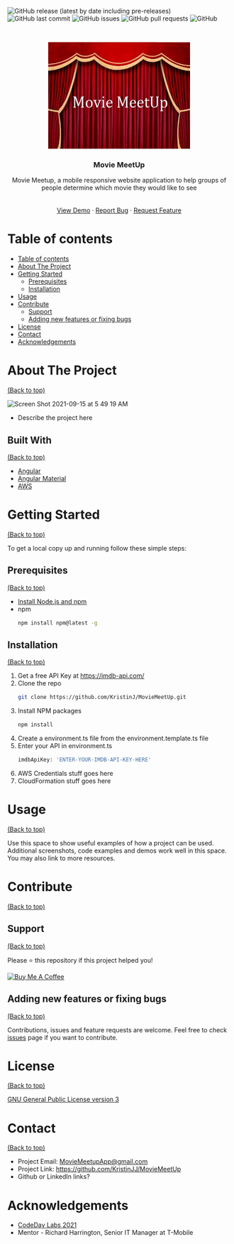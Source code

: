 <!-- Add banner here -->
![GitHub release (latest by date including pre-releases)](https://img.shields.io/github/v/release/KristinJJ/MovieMeetUp?include_prereleases)
![GitHub last commit](https://img.shields.io/github/last-commit/KristinJJ/MovieMeetUp)
![GitHub issues](https://img.shields.io/github/issues-raw/KristinJJ/MovieMeetUp)
![GitHub pull requests](https://img.shields.io/github/issues-pr/KristinJJ/MovieMeetUp)
![GitHub](https://img.shields.io/github/license/KristinJJ/MovieMeetUp)

<!-- PROJECT LOGO -->
<br />
<p align="center">
  <a href="https://github.com/KristinJJ/MovieMeetUp">
    <img src="src/assets/redCurtainsLogo.jpg" alt="Logo" width="320" height="240">

  </a>

  <h3 align="center">Movie MeetUp</h3>

  <p align="center">
    Movie Meetup, a mobile responsive website application to help groups of people determine which movie they would like to see
    <br />
    <!--<a href="https://github.com/KristinJJ/MovieMeetUp"><strong>Explore the docs »</strong></a>-->
    <br />
    <br />
    <a href="https://www.moviemeetup.com">View Demo</a>
    ·
    <a href="https://github.com/KristinJJ/MovieMeetUp/issues">Report Bug</a>
    ·
    <a href="https://github.com/KristinJJ/MovieMeetUp/issues">Request Feature</a>
  </p>
</p>

# Table of contents
- [Table of contents](#table-of-contents)
- [About The Project](#about-the-project)
- [Getting Started](#getting-started)
    - [Prerequisites](#prerequisites)
    - [Installation](#installation)
- [Usage](#usage)
- [Contribute](#contribute)
    - [Support](#support)
    - [Adding new features or fixing bugs](#adding-new-features-or-fixing-bugs)
- [License](#license)
- [Contact](#contact)
- [Acknowledgements](#acknowledgements)

# About The Project
[(Back to top)](#table-of-contents)

<img width="836" alt="Screen Shot 2021-09-15 at 5 49 19 AM" src="https://user-images.githubusercontent.com/26866132/133436497-2ff7f4cc-1f58-4005-bbcc-cc2fedb8ea4d.png">

* Describe the project here

## Built With
[(Back to top)](#table-of-contents)

* [Angular](https://angular.io/)
* [Angular Material](https://material.angular.io/)
* [AWS](https://aws.amazon.com/)

# Getting Started
[(Back to top)](#table-of-contents)

To get a local copy up and running follow these simple steps:

## Prerequisites
[(Back to top)](#table-of-contents)

* [Install Node.js and npm](https://docs.npmjs.com/downloading-and-installing-node-js-and-npm#using-a-node-version-manager-to-install-nodejs-and-npm)
* npm
  ```sh
  npm install npm@latest -g
  ```

## Installation
[(Back to top)](#table-of-contents)

1. Get a free API Key at https://imdb-api.com/
2. Clone the repo
   ```sh
   git clone https://github.com/KristinJ/MovieMeetUp.git
   ```
3. Install NPM packages
   ```sh
   npm install
   ```
4. Create a environment.ts file from the environment.template.ts file 
5. Enter your API in environment.ts
   ```sh
   imdbApiKey: 'ENTER-YOUR-IMDB-API-KEY-HERE'
   ```
6. AWS Credentials stuff goes here
7. CloudFormation stuff goes here

# Usage
[(Back to top)](#table-of-contents)

Use this space to show useful examples of how a project can be used. Additional screenshots, code examples and demos work well in this space. You may also link to more resources.

# Contribute
[(Back to top)](#table-of-contents)

<!-- This is where you can let people know how they can **contribute** to your project. Some of the ways are given below.

Also this shows how you can add subsections within a section. -->

## Support
[(Back to top)](#table-of-contents)

<!-- Your project is gaining traction and it is being used by thousands of people(***with this README there will be even more***). Now it would be a good time to look for people or organisations to sponsor your project. This could be because you are not generating any revenue from your project and you require money for keeping the project alive.

You could add how people can sponsor your project in this section. Add your patreon or GitHub sponsor link here for easy access.

A good idea is to also display the sponsors with their organisation logos or badges to show them your love!(*Someday I will get a sponsor and I can show my love*) -->
Please ⭐️ this repository if this project helped you!

<a href="https://www.buymeacoffee.com/moviemeetup" target="_blank"><img src="https://cdn.buymeacoffee.com/buttons/default-orange.png" alt="Buy Me A Coffee" height="41" width="174"></a>

## Adding new features or fixing bugs
[(Back to top)](#table-of-contents)

Contributions, issues and feature requests are welcome.
Feel free to check [issues](https://github.com/KristinJJ/MovieMeetUp/issues) page if you want to contribute.

# License
[(Back to top)](#table-of-contents)

[GNU General Public License version 3](https://opensource.org/licenses/GPL-3.0)

# Contact
[(Back to top)](#table-of-contents)

* Project Email: MovieMeetupApp@gmail.com
* Project Link: https://github.com/KristinJJ/MovieMeetUp
* Github or LinkedIn links?

# Acknowledgements
* [CodeDay Labs 2021](https://labs.codeday.org/)
* Mentor - Richard Harrington, Senior IT Manager at T-Mobile

